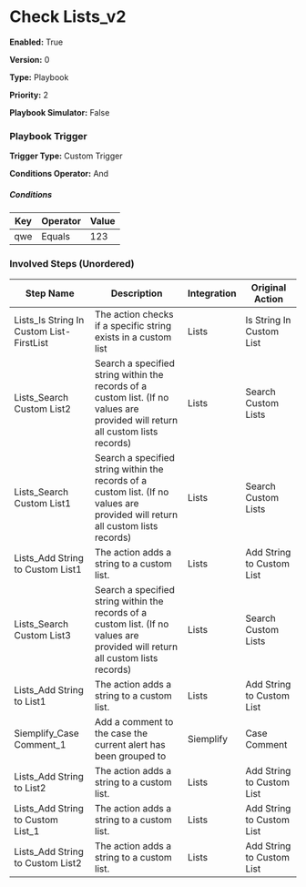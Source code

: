 # Check Lists_v2




**Enabled:** True

**Version:** 0

**Type:** Playbook

**Priority:** 2

**Playbook Simulator:** False


### Playbook Trigger
**Trigger Type:** Custom Trigger

**Conditions Operator:** And

##### Conditions
|Key|Operator|Value|
|---|--------|-----|
|qwe|Equals|123|


### Involved Steps (Unordered)
|Step Name|Description|Integration|Original Action|
|---------|-----------|-----------|---------------|
|Lists_Is String In Custom List-FirstList|The action checks if a specific string exists in a custom list|Lists|Is String In Custom List|
|Lists_Search Custom List2|Search a specified string within the records of a custom list. (If no values are provided will return all custom lists records)|Lists|Search Custom Lists|
|Lists_Search Custom List1|Search a specified string within the records of a custom list. (If no values are provided will return all custom lists records)|Lists|Search Custom Lists|
|Lists_Add String to Custom List1|The action adds a string to a custom list.|Lists|Add String to Custom List|
|Lists_Search Custom List3|Search a specified string within the records of a custom list. (If no values are provided will return all custom lists records)|Lists|Search Custom Lists|
|Lists_Add String to List1|The action adds a string to a custom list.|Lists|Add String to Custom List|
|Siemplify_Case Comment_1|Add a comment to the case the current alert has been grouped to|Siemplify|Case Comment|
|Lists_Add String to List2|The action adds a string to a custom list.|Lists|Add String to Custom List|
|Lists_Add String to Custom List_1|The action adds a string to a custom list.|Lists|Add String to Custom List|
|Lists_Add String to Custom List2|The action adds a string to a custom list.|Lists|Add String to Custom List|

